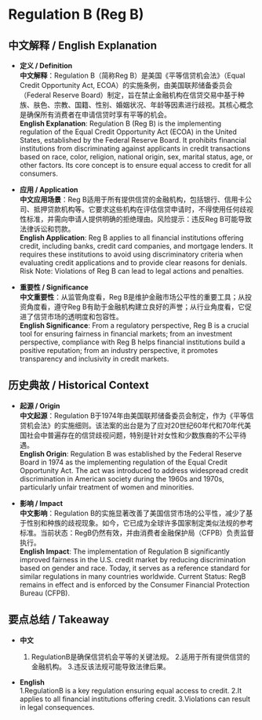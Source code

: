 # Regulation B (Reg B)

## 中文解释 / English Explanation

* **定义 / Definition**  
  **中文解释**：Regulation B（简称Reg B）是美国《平等信贷机会法》（Equal Credit Opportunity Act, ECOA）的实施条例，由美国联邦储备委员会（Federal Reserve Board）制定，旨在禁止金融机构在信贷交易中基于种族、肤色、宗教、国籍、性别、婚姻状况、年龄等因素进行歧视。其核心概念是确保所有消费者在申请信贷时享有平等的机会。  
  **English Explanation**: Regulation B (Reg B) is the implementing regulation of the Equal Credit Opportunity Act (ECOA) in the United States, established by the Federal Reserve Board. It prohibits financial institutions from discriminating against applicants in credit transactions based on race, color, religion, national origin, sex, marital status, age, or other factors. Its core concept is to ensure equal access to credit for all consumers.

* **应用 / Application**  
  **中文应用场景**：Reg B适用于所有提供信贷的金融机构，包括银行、信用卡公司、抵押贷款机构等。它要求这些机构在评估信贷申请时，不得使用任何歧视性标准，并需向申请人提供明确的拒绝理由。风险提示：违反Reg B可能导致法律诉讼和罚款。  
  **English Application**: Reg B applies to all financial institutions offering credit, including banks, credit card companies, and mortgage lenders. It requires these institutions to avoid using discriminatory criteria when evaluating credit applications and to provide clear reasons for denials. Risk Note: Violations of Reg B can lead to legal actions and penalties.

* **重要性 / Significance**  
  **中文重要性**：从监管角度看，Reg B是维护金融市场公平性的重要工具；从投资角度看，遵守Reg B有助于金融机构建立良好的声誉；从行业角度看，它促进了信贷市场的透明度和包容性。  
  **English Significance**: From a regulatory perspective, Reg B is a crucial tool for ensuring fairness in financial markets; from an investment perspective, compliance with Reg B helps financial institutions build a positive reputation; from an industry perspective, it promotes transparency and inclusivity in credit markets.

## 历史典故 / Historical Context

* **起源 / Origin**  
  **中文起源**：Regulation B于1974年由美国联邦储备委员会制定，作为《平等信贷机会法》的实施细则。该法案的出台是为了应对20世纪60年代和70年代美国社会中普遍存在的信贷歧视问题，特别是针对女性和少数族裔的不公平待遇。  
  **English Origin**: Regulation B was established by the Federal Reserve Board in 1974 as the implementing regulation of the Equal Credit Opportunity Act. The act was introduced to address widespread credit discrimination in American society during the 1960s and 1970s, particularly unfair treatment of women and minorities.

* **影响 / Impact**  
  **中文影响**：Regulation B的实施显著改善了美国信贷市场的公平性，减少了基于性别和种族的歧视现象。如今，它已成为全球许多国家制定类似法规的参考标准。当前状态：RegB仍然有效，并由消费者金融保护局（CFPB）负责监督执行。  
  **English Impact**: The implementation of Regulation B significantly improved fairness in the U.S. credit market by reducing discrimination based on gender and race. Today, it serves as a reference standard for similar regulations in many countries worldwide. Current Status: RegB remains in effect and is enforced by the Consumer Financial Protection Bureau (CFPB).

## 要点总结 / Takeaway

* **中文**  
  1. RegulationB是确保信贷机会平等的关键法规。
  2.适用于所有提供信贷的金融机构。
  3.违反该法规可能导致法律后果。

* **English**  
  1.RegulationB is a key regulation ensuring equal access to credit.
  2.It applies to all financial institutions offering credit.
  3.Violations can result in legal consequences.